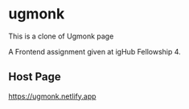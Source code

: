 # ugmonk
This is a clone of Ugmonk page

A Frontend assignment given at igHub Fellowship 4.

## Host Page
https://ugmonk.netlify.app
